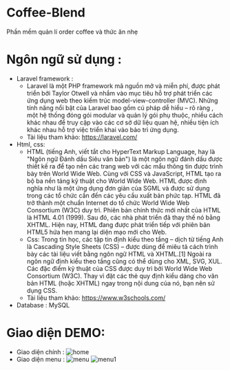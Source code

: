 # Coffee-Blend
Phần mềm quản lí order coffee và thức ăn nhẹ

# Ngôn ngữ sử dụng : 
 - Laravel framework :
   + Laravel là một PHP framework  mã nguồn mở và miễn phí, được phát triển bởi Taylor Otwell và nhắm vào mục tiêu hỗ trợ phát triển các ứng dụng web theo kiếm trúc model-view-controller (MVC). Những tính năng nổi bật của Laravel bao gồm cú pháp dễ hiểu – rõ ràng , một hệ thống đóng gói modular và quản lý gói phụ thuộc, nhiều cách khác nhau để truy cập vào các cơ sở dữ liệu quan hệ, nhiều tiện ích khác nhau hỗ trợ việc triển khai vào bảo trì ứng dụng.
   + Tài liệu tham khảo: https://laravel.com/
 - Html, css: 
    + HTML (tiếng Anh, viết tắt cho HyperText Markup Language, hay là "Ngôn ngữ Đánh dấu Siêu văn bản") là một ngôn ngữ đánh dấu được thiết kế ra để tạo nên các trang web với các mẩu thông tin được trình bày trên World Wide Web. Cùng với CSS và JavaScript, HTML tạo ra bộ ba nền tảng kỹ thuật cho World Wide Web. HTML được định nghĩa như là một ứng dụng đơn giản của SGML và được sử dụng trong các tổ chức cần đến các yêu cầu xuất bản phức tạp. HTML đã trở thành một chuẩn Internet do tổ chức World Wide Web Consortium (W3C) duy trì. Phiên bản chính thức mới nhất của HTML là HTML 4.01 (1999). Sau đó, các nhà phát triển đã thay thế nó bằng XHTML. Hiện nay, HTML đang được phát triển tiếp với phiên bản HTML5 hứa hẹn mang lại diện mạo mới cho Web.
    + Css: Trong tin học, các tập tin định kiểu theo tầng – dịch từ tiếng Anh là Cascading Style Sheets (CSS) – được dùng để miêu tả cách trình bày các tài liệu viết bằng ngôn ngữ HTML và XHTML.[1] Ngoài ra ngôn ngữ định kiểu theo tầng cũng có thể dùng cho XML, SVG, XUL. Các đặc điểm kỹ thuật của CSS được duy trì bởi World Wide Web Consortium (W3C). Thay vì đặt các thẻ quy định kiểu dáng cho văn bản HTML (hoặc XHTML) ngay trong nội dung của nó, bạn nên sử dụng CSS.
    + Tài liệu tham khảo: https://www.w3schools.com/
 - Database : MySQL
 # Giao diện DEMO: 
  - Giao diện chính : 
![home](https://user-images.githubusercontent.com/44812898/84787300-05b9fc80-b018-11ea-8e72-e56862ff5614.PNG)
  - Giao diện menu : 
![menu](https://user-images.githubusercontent.com/44812898/84787679-7bbe6380-b018-11ea-881b-8e3b93089b28.PNG)
![menu1](https://user-images.githubusercontent.com/44812898/84787876-af998900-b018-11ea-874e-86ee94d76011.PNG)

 

